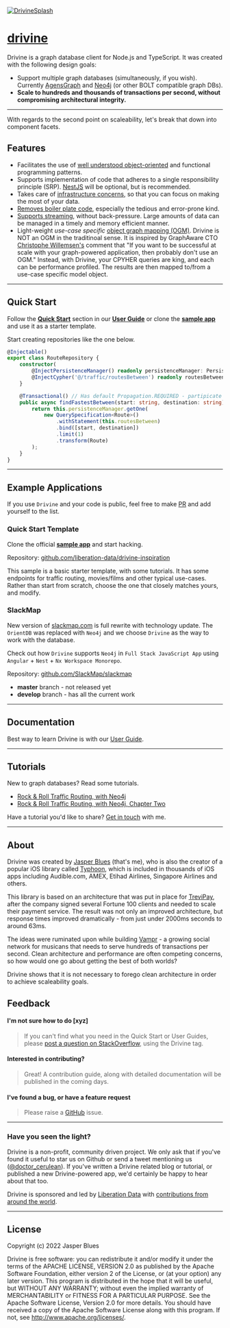<a href="https://liberation-data.github.io/drivine/"> ![DrivineSplash](https://raw.githubusercontent.com/liberation-data/drivine/master/docs/images/splash.jpg)</a>
# <a href="https://liberation-data.github.io/drivine/">drivine</a>                                       

Drivine is a graph database client for Node.js and TypeScript. It was created with the following design goals: 

* Support multiple graph databases (simultaneously, if you wish). Currently [AgensGraph](https://bitnine.net/agensgraph/) and 
[Neo4j](https://neo4j.com/neo4j-graph-database/) (or other BOLT compatible graph DBs). 
* **Scale to hundreds and thousands of transactions per second, without compromising architectural integrity.**

---------------------------------------

With regards to the second point on scaleability, let's break that down into component facets. 

## Features

* Facilitates the use of <a href="https://drivine.org/guide/#/repositories">well understood object-oriented</a> and functional programming patterns. 
* Supports implementation of code that adheres to a single responsibility principle (SRP). [NestJS](https://nestjs.com/) will be optional, but is recommended. 
* Takes care of <a href="https://drivine.org/guide/#/persistence-manager">infrastructure concerns</a>, so that you can focus on making the most of your data. 
* <a href="https://drivine.org/guide/#/transactions">Removes boiler plate code</a>, especially the tedious and error-prone kind. 
* <a href="https://drivine.org/guide/#/cursors">Supports streaming</a>, without back-pressure. Large amounts of data can be managed in a timely and memory efficient manner. 
* Light-weight _use-case specific_ <a href="https://drivine.org/guide/#/object-mapping">object graph mapping (OGM)</a>. Drivine is NOT an OGM in the traditinoal sense. It is inspired by GraphAware CTO <a href="https://github.com/ikwattro/">Christophe Willemsen's</a> comment that "If you want to be successful at scale with your graph-powered application, then probably don't use an OGM." Instead, with Drivine, your CPYHER queries are king, and each can be performance profiled. The results are then mapped to/from a use-case specific model object. 

----

## Quick Start

Follow the **<a href="https://drivine.org/guide/#/quick-start">Quick Start</a>** section in our **<a href="https://drivine.org/guide/#/quick-start">User Guide</a>** or clone the **<a href="https://github.com/liberation-data/drivine-inspiration">sample app</a>** and use it as a starter template. 


Start creating repositories like the one below. 
```typescript
@Injectable()
export class RouteRepository {
    constructor(
        @InjectPersistenceManager() readonly persistenceManager: PersistenceManager,
        @InjectCypher('@/traffic/routesBetween') readonly routesBetween: CypherStatement) {
    }

    @Transactional() // Has default Propagation.REQUIRED - partipicate in a current txn, or start one.
    public async findFastestBetween(start: string, destination: string): Promise<Route> {
        return this.persistenceManager.getOne(
            new QuerySpecification<Route>()
                .withStatement(this.routesBetween)
                .bind([start, destination])
                .limit(1)
                .transform(Route)
        );
    }
}
```

----

## Example Applications

If you use `Drivine` and your code is public, feel free to make [PR](https://github.com/liberation-data/drivine/pulls) and add yourself to the list.

### Quick Start Template

Clone the official **[sample app](https://github.com/liberation-data/drivine-inspiration)** and start hacking. 

Repository: [github.com/liberation-data/drivine-inspiration](https://github.com/liberation-data/drivine-inspiration) 

This sample is a basic starter template, with some tutorials. It has some endpoints for traffic routing, movies/films and other typical use-cases. Rather than start from scratch, choose the one that closely matches yours, and modify. 

### SlackMap

New version of [slackmap.com](https://slackmap.com) is full rewrite with technology update.
The `OrientDB` was replaced with `Neo4j` and we choose `Drivine` as the way to work with the database.

Check out how `Drivine` supports `Neo4j` in `Full Stack JavaScript App` using `Angular` + `Nest` + `Nx Workspace Monorepo`.

Repository: [github.com/SlackMap/slackmap](https://github.com/SlackMap/slackmap) 

* **master** branch - not released yet
* **develop** branch - has all the current work

----

## Documentation

Best way to learn Drivine is with our [User Guide](https://drivine.org/guide/#/).

---------------------------------------

## Tutorials

New to graph databases? Read some tutorials. 

* [Rock &amp; Roll Traffic Routing, with Neo4j](https://medium.com/neo4j/rock-n-roll-traffic-routing-with-neo4j-3a4b863c6030) 
* [Rock &amp; Roll Traffic Routing, with Neo4j, Chapter Two](https://medium.com/neo4j/rock-n-roll-traffic-routing-with-neo4j-part-2-f2a74fe7d7f) 

Have a tutorial you'd like to share? [Get in touch](https://twitter.com/doctor_cerulean) with me. 

---------------------------------------

## About

Drivine was created by [Jasper Blues](https://www.linkedin.com/in/jasper-blues-7781638) (that's me), who is also 
the creator of a popular iOS library called [Typhoon](https://github.com/appsquickly/typhoon), which is included in thousands of iOS apps including Audible.com, AMEX, Etihad Airlines, Singapore Airlines and others.

This library is based on an architecture that was put in place for <a href="https://www.trevipay.com/">TreviPay</a>, after the company signed several Fortune 100 clients and needed to scale their payment service. The result was not only an improved architecture, but response times improved dramatically - from just under 2000ms seconds to around 63ms. 

The ideas were ruminated upon while building <a href="https://apps.apple.com/us/app/vampr/id1069819177">Vampr</a> - a growing social network for musicans that needs to serve hundreds of transactions per second. Clean architecture and performance are often competing concerns, so how would one go about getting the best of both worlds?

Drivine shows that it is not necessary to forego clean architecture in order to achieve scaleability goals. 


## Feedback 

#### I'm not sure how to do [xyz]

> If you can't find what you need in the Quick Start or User Guides, please [post a question on StackOverflow](https://stackoverflow.com/questions/tagged/drivine?sort=newest&pageSize=15), using the Drivine tag. 

#### Interested in contributing?

> Great! A contribution guide, along with detailed documentation will be published in the coming days. 

#### I've found a bug, or have a feature request

> Please raise a <a href="https://github.com/liberation-data/drivine/issues">GitHub</a> issue.

----

### Have you seen the light? 

Drivine is a non-profit, community driven project. We only ask that if you've found it useful to star us on Github or send a tweet mentioning us (<a href="https://twitter.com/@doctor_cerulean">@doctor_cerulean</a>). If you've written a Drivine related blog or tutorial, or published a new Drivine-powered app, we'd certainly be happy to hear about that too. 

Drivine is sponsored and led by <a href="https://liberation-data.com">Liberation Data</a> with <a href="https://github.com/liberation-data/Drivine/graphs/contributors">contributions from around the world</a>. 
 
---------------------------------------

## License

Copyright (c) 2022 Jasper Blues

Drivine is free software: you can redistribute it and/or modify it under the terms of the APACHE LICENSE, VERSION 2.0
as published by the Apache Software Foundation, either version 2 of the License, or (at your option) any later version.
This program is distributed in the hope that it will be useful, but WITHOUT ANY WARRANTY; without even the implied
warranty of MERCHANTABILITY or FITNESS FOR A PARTICULAR PURPOSE. See the Apache Software License, Version 2.0 for more details.
You should have received a copy of the Apache Software License along with this program.
If not, see <http://www.apache.org/licenses/>.
 

